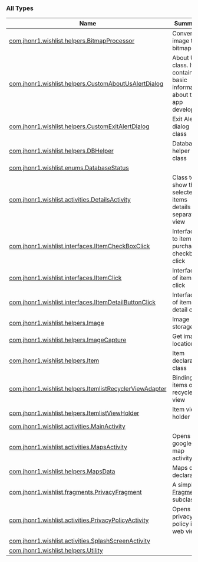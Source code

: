 

### All Types

| Name | Summary |
|---|---|
| [com.jhonr1.wishlist.helpers.BitmapProcessor](../com.jhonr1.wishlist.helpers/-bitmap-processor/index.md) | Converting image to bitmap |
| [com.jhonr1.wishlist.helpers.CustomAboutUsAlertDialog](../com.jhonr1.wishlist.helpers/-custom-about-us-alert-dialog/index.md) | About Us class. It contains basic information about the app developers |
| [com.jhonr1.wishlist.helpers.CustomExitAlertDialog](../com.jhonr1.wishlist.helpers/-custom-exit-alert-dialog/index.md) | Exit Alert dialog class |
| [com.jhonr1.wishlist.helpers.DBHelper](../com.jhonr1.wishlist.helpers/-d-b-helper/index.md) | Database helper class |
| [com.jhonr1.wishlist.enums.DatabaseStatus](../com.jhonr1.wishlist.enums/-database-status/index.md) |  |
| [com.jhonr1.wishlist.activities.DetailsActivity](../com.jhonr1.wishlist.activities/-details-activity/index.md) | Class to show the selected items details in a separate view |
| [com.jhonr1.wishlist.interfaces.IItemCheckBoxClick](../com.jhonr1.wishlist.interfaces/-i-item-check-box-click/index.md) | Interface to item purchase checkbox click |
| [com.jhonr1.wishlist.interfaces.IItemClick](../com.jhonr1.wishlist.interfaces/-i-item-click/index.md) | Interface of item click |
| [com.jhonr1.wishlist.interfaces.IItemDetailButtonClick](../com.jhonr1.wishlist.interfaces/-i-item-detail-button-click/index.md) | Interface of item detail click |
| [com.jhonr1.wishlist.helpers.Image](../com.jhonr1.wishlist.helpers/-image/index.md) | Image storage |
| [com.jhonr1.wishlist.helpers.ImageCapture](../com.jhonr1.wishlist.helpers/-image-capture/index.md) | Get image location |
| [com.jhonr1.wishlist.helpers.Item](../com.jhonr1.wishlist.helpers/-item/index.md) | Item declaration class |
| [com.jhonr1.wishlist.helpers.ItemlistRecyclerViewAdapter](../com.jhonr1.wishlist.helpers/-itemlist-recycler-view-adapter/index.md) | Binding items on recycler view |
| [com.jhonr1.wishlist.helpers.ItemlistViewHolder](../com.jhonr1.wishlist.helpers/-itemlist-view-holder/index.md) | Item view holder |
| [com.jhonr1.wishlist.activities.MainActivity](../com.jhonr1.wishlist.activities/-main-activity/index.md) |  |
| [com.jhonr1.wishlist.activities.MapsActivity](../com.jhonr1.wishlist.activities/-maps-activity/index.md) | Opens google map activity |
| [com.jhonr1.wishlist.helpers.MapsData](../com.jhonr1.wishlist.helpers/-maps-data/index.md) | Maps data declaration |
| [com.jhonr1.wishlist.fragments.PrivacyFragment](../com.jhonr1.wishlist.fragments/-privacy-fragment/index.md) | A simple [Fragment](#) subclass. |
| [com.jhonr1.wishlist.activities.PrivacyPolicyActivity](../com.jhonr1.wishlist.activities/-privacy-policy-activity/index.md) | Opens up privacy policy in web view |
| [com.jhonr1.wishlist.activities.SplashScreenActivity](../com.jhonr1.wishlist.activities/-splash-screen-activity/index.md) |  |
| [com.jhonr1.wishlist.helpers.Utility](../com.jhonr1.wishlist.helpers/-utility/index.md) |  |
